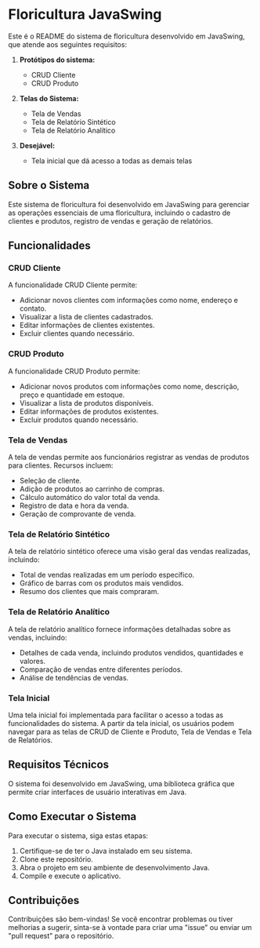 # Floricultura JavaSwing

Este é o README do sistema de floricultura desenvolvido em JavaSwing, que atende aos seguintes requisitos:

1. **Protótipos do sistema:**
   - CRUD Cliente
   - CRUD Produto

2. **Telas do Sistema:**
   - Tela de Vendas
   - Tela de Relatório Sintético
   - Tela de Relatório Analítico

3. **Desejável:**
   - Tela inicial que dá acesso a todas as demais telas

## Sobre o Sistema

Este sistema de floricultura foi desenvolvido em JavaSwing para gerenciar as operações essenciais de uma floricultura, incluindo o cadastro de clientes e produtos, registro de vendas e geração de relatórios.

## Funcionalidades

### CRUD Cliente

A funcionalidade CRUD Cliente permite:

- Adicionar novos clientes com informações como nome, endereço e contato.
- Visualizar a lista de clientes cadastrados.
- Editar informações de clientes existentes.
- Excluir clientes quando necessário.

### CRUD Produto

A funcionalidade CRUD Produto permite:

- Adicionar novos produtos com informações como nome, descrição, preço e quantidade em estoque.
- Visualizar a lista de produtos disponíveis.
- Editar informações de produtos existentes.
- Excluir produtos quando necessário.

### Tela de Vendas

A tela de vendas permite aos funcionários registrar as vendas de produtos para clientes. Recursos incluem:

- Seleção de cliente.
- Adição de produtos ao carrinho de compras.
- Cálculo automático do valor total da venda.
- Registro de data e hora da venda.
- Geração de comprovante de venda.

### Tela de Relatório Sintético

A tela de relatório sintético oferece uma visão geral das vendas realizadas, incluindo:

- Total de vendas realizadas em um período específico.
- Gráfico de barras com os produtos mais vendidos.
- Resumo dos clientes que mais compraram.

### Tela de Relatório Analítico

A tela de relatório analítico fornece informações detalhadas sobre as vendas, incluindo:

- Detalhes de cada venda, incluindo produtos vendidos, quantidades e valores.
- Comparação de vendas entre diferentes períodos.
- Análise de tendências de vendas.

### Tela Inicial

Uma tela inicial foi implementada para facilitar o acesso a todas as funcionalidades do sistema. A partir da tela inicial, os usuários podem navegar para as telas de CRUD de Cliente e Produto, Tela de Vendas e Tela de Relatórios.

## Requisitos Técnicos

O sistema foi desenvolvido em JavaSwing, uma biblioteca gráfica que permite criar interfaces de usuário interativas em Java.

## Como Executar o Sistema

Para executar o sistema, siga estas etapas:

1. Certifique-se de ter o Java instalado em seu sistema.
2. Clone este repositório.
3. Abra o projeto em seu ambiente de desenvolvimento Java.
4. Compile e execute o aplicativo.

## Contribuições

Contribuições são bem-vindas! Se você encontrar problemas ou tiver melhorias a sugerir, sinta-se à vontade para criar uma "issue" ou enviar um "pull request" para o repositório.
